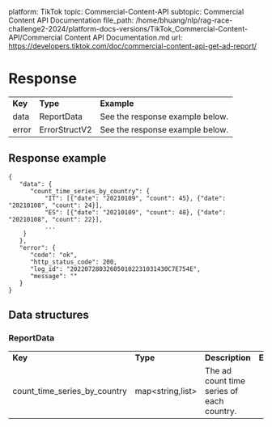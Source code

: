 platform: TikTok
topic: Commercial-Content-API
subtopic: Commercial Content API Documentation
file_path: /home/bhuang/nlp/rag-race-challenge2-2024/platform-docs-versions/TikTok_Commercial-Content-API/Commercial Content API Documentation.md
url: https://developers.tiktok.com/doc/commercial-content-api-get-ad-report/

# Response

|     |     |     |
| --- | --- | --- |
| **Key** | **Type** | **Example** |
| data | ReportData | See the response example below. |
| error | ErrorStructV2 | See the response example below. |

## Response example

    {
       "data": {
          "count_time_series_by_country": {
              "IT": [{"date": "20210109", "count": 45}, {"date": "20210108", "count": 24}],
              "ES": [{"date": "20210109", "count": 48}, {"date": "20210108", "count": 22}],
              ...
        }
       },
       "error": {
          "code": "ok",
          "http_status_code": 200,
          "log_id": "202207280326050102231031430C7E754E",
          "message": ""
       }
    }
    

## Data structures

### ReportData

|     |     |     |     |
| --- | --- | --- | --- |
| **Key** | **Type** | **Description** | **Example** |
| count\_time\_series\_by\_country | map<string,list<DateCount>> | The ad count time series of each country. |     |